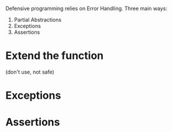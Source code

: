 Defensive programming relies on Error Handling. Three main ways: 
1. Partial Abstractions
2. Exceptions
3. Assertions

# Extend the function
(don't use, not safe) 

# Exceptions

# Assertions

